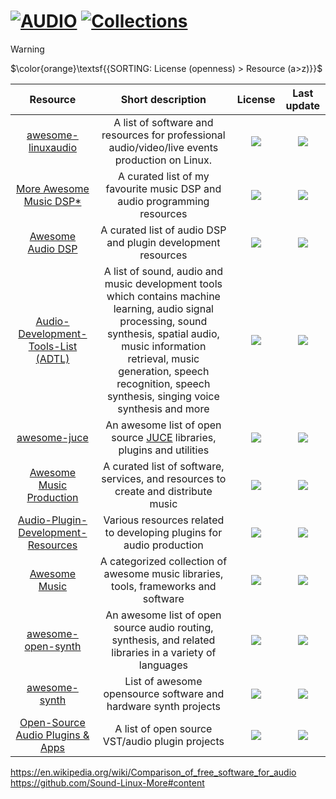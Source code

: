 # [![AUDIO](https://flat.badgen.net/badge/HyMPS/AUDIO/green?scale=1.8)](https://github.com/FORARTfe/HyMPS#- "AUDIO section") [![Collections](https://flat.badgen.net/badge/HyMPS/Collections/blue?scale=1.8&label=)](https://github.com/FORARTfe/HyMPS/blob/main/Audio/Collections.md#- "Collections page")

> [!WARNING]
> $\color{orange}\textsf{{SORTING: License (openness) > Resource (a>z)}}$

|Resource|Short description|License|Last update|
|:-:|:-:|:-:|:-:|
|[awesome-linuxaudio](https://gitlab.com/nodiscc/awesome-linuxaudio#awesome-linuxaudio)|A list of software and resources for professional audio/video/live events production on Linux.|[![](https://img.shields.io/gitlab/license/nodiscc%2Fawesome-linuxaudio?style=flat-square&color=blue&label=)](https://gitlab.com/nodiscc/awesome-linuxaudio/-/blob/master/LICENSE)|[![](https://img.shields.io/github/last-commit/nodiscc/awesome-linuxaudio?style=flat-square&label=)](https://gitlab.com/nodiscc/awesome-linuxaudio/-/commits/master)|
|[More Awesome Music DSP*](https://github.com/olilarkin/awesome-musicdsp#readme)|A curated list of my favourite music DSP and audio programming resources|[![](https://flat.badgen.net/github/license/olilarkin/awesome-musicdsp?label=)](https://github.com/olilarkin/awesome-musicdsp/blob/master/LICENSE)|[![](https://img.shields.io/github/last-commit/olilarkin/awesome-musicdsp?style=flat-square&label=)](https://github.com/olilarkin/awesome-musicdsp/graphs/code-frequency)|
|[Awesome Audio DSP](https://github.com/BillyDM/awesome-audio-dsp#readme)|A curated list of audio DSP and plugin development resources|[![](https://flat.badgen.net/github/license/BillyDM/Awesome-Audio-DSP?label=)](https://github.com/BillyDM/awesome-audio-dsp/blob/master/LICENSE)|[![](https://img.shields.io/github/last-commit/BillyDM/Awesome-Audio-DSP?style=flat-square&label=)](https://github.com/BillyDM/awesome-audio-dsp/graphs/code-frequency)|
|[Audio-Development-Tools-List (ADTL)](https://github.com/Derrick-Yuan/Audio-Development-Tools-List#readme)|A list of sound, audio and music development tools which contains machine learning, audio signal processing, sound synthesis, spatial audio, music information retrieval, music generation, speech recognition, speech synthesis, singing voice synthesis and more|[![](https://flat.badgen.net/github/license/Derrick-Yuan/Audio-Development-Tools-List?label=)](https://github.com/Derrick-Yuan/Audio-Development-Tools-List/blob/master/LICENSE)|[![](https://img.shields.io/github/last-commit/Derrick-Yuan/Audio-Development-Tools-List?style=flat-square&label=)](https://github.com/Derrick-Yuan/Audio-Development-Tools-List/graphs/code-frequency)|
|[awesome-juce](https://github.com/sudara/awesome-juce#readme)|An awesome list of open source [JUCE](https://juce.com/) libraries, plugins and utilities|[![](https://flat.badgen.net/github/license/sudara/awesome-juce?label=)](https://github.com/sudara/awesome-juce/blob/master/LICENSE)|[![](https://img.shields.io/github/last-commit/sudara/awesome-juce?style=flat-square&label=)](https://github.com/sudara/awesome-juce/graphs/code-frequency)|
|[Awesome Music Production](https://github.com/ad-si/awesome-music-production#readme)|A curated list of software, services, and resources to create and distribute music|[![](https://flat.badgen.net/github/license/ad-si/awesome-music-production?label=)](https://github.com/ad-si/awesome-music-production/blob/master/LICENSE)|[![](https://img.shields.io/github/last-commit/ad-si/awesome-music-production?style=flat-square&label=)](https://github.com/ad-si/awesome-music-production/graphs/code-frequency)|
|[Audio-Plugin-Development-Resources](https://github.com/jareddrayton/Audio-Plugin-Development-Resources#readme)|Various resources related to developing plugins for audio production|[![](https://flat.badgen.net/github/license/jareddrayton/Audio-Plugin-Development-Resources?label=)](https://github.com/jareddrayton/Audio-Plugin-Development-Resources/blob/master/LICENSE)|[![](https://img.shields.io/github/last-commit/jareddrayton/Audio-Plugin-Development-Resources?style=flat-square&label=)](https://github.com/jareddrayton/Audio-Plugin-Development-Resources/graphs/code-frequency)|
|[Awesome Music](https://github.com/ciconia/awesome-music#readme)|A categorized collection of awesome music libraries, tools, frameworks and software|[![](https://flat.badgen.net/github/license/ciconia/awesome-music?label=)](https://github.com/ciconia/awesome-music/blob/master/LICENSE)|[![](https://img.shields.io/github/last-commit/ciconia/awesome-music?style=flat-square&label=)](https://github.com/ciconia/awesome-music/graphs/code-frequency)|
|[awesome-open-synth](https://github.com/detroitsynth/awesome-open-synth#readme)|An awesome list of open source audio routing, synthesis, and related libraries in a variety of languages|[![](https://flat.badgen.net/github/license/detroitsynth/awesome-open-synth?label=)](https://github.com/detroitsynth/awesome-open-synth/blob/master/LICENSE)|[![](https://img.shields.io/github/last-commit/detroitsynth/awesome-open-synth?style=flat-square&label=)](https://github.com/detroitsynth/awesome-open-synth/graphs/code-frequency)|
|[awesome-synth](https://github.com/psykon/awesome-synth#readme)|List of awesome opensource software and hardware synth projects|[![](https://flat.badgen.net/github/license/psykon/awesome-synth?label=)](https://github.com/psykon/awesome-synth/blob/master/LICENSE)|[![](https://img.shields.io/github/last-commit/psykon/awesome-synth?style=flat-square&label=)](https://github.com/psykon/awesome-synth/graphs/code-frequency)|
|[Open-Source Audio Plugins & Apps](https://github.com/webprofusion/OpenAudio#readme)|A list of open source VST/audio plugin projects|[![](https://flat.badgen.net/github/license/webprofusion/OpenAudio?label=)](https://github.com/webprofusion/OpenAudio/blob/master/LICENSE)|[![](https://img.shields.io/github/last-commit/webprofusion/OpenAudio?style=flat-square&label=)](https://github.com/webprofusion/OpenAudio/graphs/code-frequency)|

https://en.wikipedia.org/wiki/Comparison_of_free_software_for_audio
https://github.com/Sound-Linux-More#content
